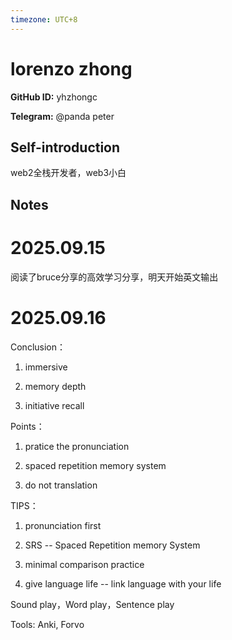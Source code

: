 ```yaml
---
timezone: UTC+8
---
```


# lorenzo zhong

**GitHub ID:** yhzhongc

**Telegram:** @panda peter

## Self-introduction

web2全栈开发者，web3小白

## Notes
<!-- Content_START -->
# 2025.09.15
<!-- DAILY_CHECKIN_2025-09-15_START -->
阅读了bruce分享的高效学习分享，明天开始英文输出
<!-- DAILY_CHECKIN_2025-09-15_END -->


# 2025.09.16
<!-- DAILY_CHECKIN_2025-09-16_START -->
Conclusion：

1.  immersive
    
2.  memory depth
    
3.  initiative recall
    

Points：

1.  pratice the pronunciation
    
2.  spaced repetition memory system
    
3.  do not translation
    

TIPS：

1.  pronunciation first
    
2.  SRS -- Spaced Repetition memory System
    
3.  minimal comparison practice
    
4.  give language life -- link language with your life
    

Sound play，Word play，Sentence play

Tools: Anki, Forvo
<!-- DAILY_CHECKIN_2025-09-16_END -->
<!-- Content_END -->
